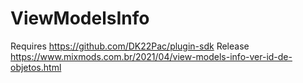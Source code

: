 # ViewModelsInfo
Requires https://github.com/DK22Pac/plugin-sdk
Release https://www.mixmods.com.br/2021/04/view-models-info-ver-id-de-objetos.html
